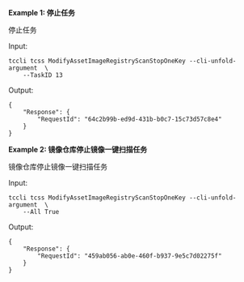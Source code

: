 **Example 1: 停止任务**

停止任务

Input: 

```
tccli tcss ModifyAssetImageRegistryScanStopOneKey --cli-unfold-argument  \
    --TaskID 13
```

Output: 
```
{
    "Response": {
        "RequestId": "64c2b99b-ed9d-431b-b0c7-15c73d57c8e4"
    }
}
```

**Example 2: 镜像仓库停止镜像一键扫描任务**

镜像仓库停止镜像一键扫描任务

Input: 

```
tccli tcss ModifyAssetImageRegistryScanStopOneKey --cli-unfold-argument  \
    --All True
```

Output: 
```
{
    "Response": {
        "RequestId": "459ab056-ab0e-460f-b937-9e5c7d02275f"
    }
}
```


